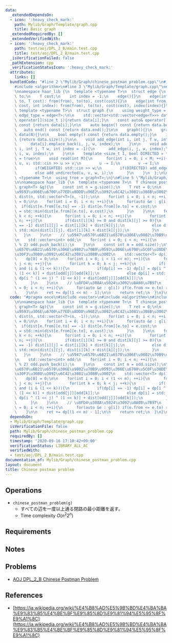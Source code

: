 ```yaml
---
data:
  _extendedDependsOn:
  - icon: ':heavy_check_mark:'
    path: Mylib/Graph/Template/graph.cpp
    title: Basic graph
  _extendedRequiredBy: []
  _extendedVerifiedWith:
  - icon: ':heavy_check_mark:'
    path: test/aoj/DPL_2_B/main.test.cpp
    title: test/aoj/DPL_2_B/main.test.cpp
  _isVerificationFailed: false
  _pathExtension: cpp
  _verificationStatusIcon: ':heavy_check_mark:'
  attributes:
    links: []
  bundledCode: "#line 2 \"Mylib/Graph/chinese_postman_problem.cpp\"\n#include <vector>\n\
    #include <algorithm>\n#line 3 \"Mylib/Graph/Template/graph.cpp\"\n#include <iostream>\n\
    \nnamespace haar_lib {\n  template <typename T>\n  struct edge {\n    int from,\
    \ to;\n    T cost;\n    int index = -1;\n    edge(){}\n    edge(int from, int\
    \ to, T cost): from(from), to(to), cost(cost){}\n    edge(int from, int to, T\
    \ cost, int index): from(from), to(to), cost(cost), index(index){}\n  };\n\n \
    \ template <typename T>\n  struct graph {\n    using weight_type = T;\n    using\
    \ edge_type = edge<T>;\n\n    std::vector<std::vector<edge<T>>> data;\n\n    auto&\
    \ operator[](size_t i){return data[i];}\n    const auto& operator[](size_t i)\
    \ const {return data[i];}\n\n    auto begin() const {return data.begin();}\n \
    \   auto end() const {return data.end();}\n\n    graph(){}\n    graph(int N):\
    \ data(N){}\n\n    bool empty() const {return data.empty();}\n    int size() const\
    \ {return data.size();}\n\n    void add_edge(int i, int j, T w, int index = -1){\n\
    \      data[i].emplace_back(i, j, w, index);\n    }\n\n    void add_undirected(int\
    \ i, int j, T w, int index = -1){\n      add_edge(i, j, w, index);\n      add_edge(j,\
    \ i, w, index);\n    }\n\n    template <size_t I, bool DIRECTED = true, bool WEIGHTED\
    \ = true>\n    void read(int M){\n      for(int i = 0; i < M; ++i){\n        int\
    \ u, v; std::cin >> u >> v;\n        u -= I;\n        v -= I;\n        T w = 1;\n\
    \        if(WEIGHTED) std::cin >> w;\n        if(DIRECTED) add_edge(u, v, w, i);\n\
    \        else add_undirected(u, v, w, i);\n      }\n    }\n  };\n\n  template\
    \ <typename T>\n  using tree = graph<T>;\n}\n#line 5 \"Mylib/Graph/chinese_postman_problem.cpp\"\
    \n\nnamespace haar_lib {\n  template <typename T>\n  T chinese_postman_problem(const\
    \ graph<T> &g){\n    const int n = g.size();\n    T ret = 0;\n\n    // \u9802\u70B9\
    \u9593\u306E\u6700\u77ED\u8DDD\u96E2\u3092\u6C42\u3081\u308B\u3002\n    std::vector<std::vector<int>>\
    \ dist(n, std::vector<T>(n, -1));\n\n    for(int i = 0; i < n; ++i) dist[i][i]\
    \ = 0;\n\n    for(int i = 0; i < n; ++i){\n      for(auto &e : g[i]){\n      \
    \  if(dist[e.from][e.to] == -1) dist[e.from][e.to] = e.cost;\n        else dist[e.from][e.to]\
    \ = std::min(dist[e.from][e.to], e.cost);\n      }\n    }\n\n    for(int k = 0;\
    \ k < n; ++k){\n      for(int i = 0; i < n; ++i){\n        for(int j = 0; j <\
    \ n; ++j){\n          if(dist[i][k] >= 0 and dist[k][j] >= 0){\n            if(dist[i][j]\
    \ == -1) dist[i][j] = dist[i][k] + dist[k][j];\n            else dist[i][j] =\
    \ std::min(dist[i][j], dist[i][k] + dist[k][j]);\n          }\n        }\n   \
    \   }\n    }\n\n    // \u5947\u6570\u6B21\u6570\u306E\u9802\u70B9\u3092\u5217\u6319\
    \n    std::vector<int> odd;\n    for(int i = 0; i < n; ++i){\n      if(g[i].size()\
    \ % 2) odd.push_back(i);\n    }\n\n    const int m = odd.size();\n\n    // \u5947\
    \u6570\u6B21\u6570\u306E\u9802\u70B9\u9593\u306E\u6700\u5C0F\u30DE\u30C3\u30C1\
    \u30F3\u30B0\u3092\u6C42\u3081\u308B\u3002\n    std::vector<T> dp(1 << m, -1);\n\
    \    dp[0] = 0;\n\n    for(int i = 0; i < (1 << m); ++i){\n      for(int j = 0;\
    \ j < m; ++j){\n        for(int k = 0; k < j; ++k){\n          if((i & (1 << j))\
    \ and (i & (1 << k))){\n            if(dp[i] == -1) dp[i] = dp[i ^ (1 << j) ^\
    \ (1 << k)] + dist[odd[j]][odd[k]];\n            else dp[i] = std::min(dp[i],\
    \ dp[i ^ (1 << j) ^ (1 << k)] + dist[odd[j]][odd[k]]);\n          }\n        }\n\
    \      }\n    }\n\n    // \u8FD4\u308A\u5024\u3092\u8A08\u7B97\n    for(int i\
    \ = 0; i < n; ++i){\n      for(auto &e : g[i]) if(e.from <= e.to) ret += e.cost;\n\
    \    }\n\n    ret += dp[(1 << m) - 1];\n\n    return ret;\n  }\n}\n"
  code: "#pragma once\n#include <vector>\n#include <algorithm>\n#include \"Mylib/Graph/Template/graph.cpp\"\
    \n\nnamespace haar_lib {\n  template <typename T>\n  T chinese_postman_problem(const\
    \ graph<T> &g){\n    const int n = g.size();\n    T ret = 0;\n\n    // \u9802\u70B9\
    \u9593\u306E\u6700\u77ED\u8DDD\u96E2\u3092\u6C42\u3081\u308B\u3002\n    std::vector<std::vector<int>>\
    \ dist(n, std::vector<T>(n, -1));\n\n    for(int i = 0; i < n; ++i) dist[i][i]\
    \ = 0;\n\n    for(int i = 0; i < n; ++i){\n      for(auto &e : g[i]){\n      \
    \  if(dist[e.from][e.to] == -1) dist[e.from][e.to] = e.cost;\n        else dist[e.from][e.to]\
    \ = std::min(dist[e.from][e.to], e.cost);\n      }\n    }\n\n    for(int k = 0;\
    \ k < n; ++k){\n      for(int i = 0; i < n; ++i){\n        for(int j = 0; j <\
    \ n; ++j){\n          if(dist[i][k] >= 0 and dist[k][j] >= 0){\n            if(dist[i][j]\
    \ == -1) dist[i][j] = dist[i][k] + dist[k][j];\n            else dist[i][j] =\
    \ std::min(dist[i][j], dist[i][k] + dist[k][j]);\n          }\n        }\n   \
    \   }\n    }\n\n    // \u5947\u6570\u6B21\u6570\u306E\u9802\u70B9\u3092\u5217\u6319\
    \n    std::vector<int> odd;\n    for(int i = 0; i < n; ++i){\n      if(g[i].size()\
    \ % 2) odd.push_back(i);\n    }\n\n    const int m = odd.size();\n\n    // \u5947\
    \u6570\u6B21\u6570\u306E\u9802\u70B9\u9593\u306E\u6700\u5C0F\u30DE\u30C3\u30C1\
    \u30F3\u30B0\u3092\u6C42\u3081\u308B\u3002\n    std::vector<T> dp(1 << m, -1);\n\
    \    dp[0] = 0;\n\n    for(int i = 0; i < (1 << m); ++i){\n      for(int j = 0;\
    \ j < m; ++j){\n        for(int k = 0; k < j; ++k){\n          if((i & (1 << j))\
    \ and (i & (1 << k))){\n            if(dp[i] == -1) dp[i] = dp[i ^ (1 << j) ^\
    \ (1 << k)] + dist[odd[j]][odd[k]];\n            else dp[i] = std::min(dp[i],\
    \ dp[i ^ (1 << j) ^ (1 << k)] + dist[odd[j]][odd[k]]);\n          }\n        }\n\
    \      }\n    }\n\n    // \u8FD4\u308A\u5024\u3092\u8A08\u7B97\n    for(int i\
    \ = 0; i < n; ++i){\n      for(auto &e : g[i]) if(e.from <= e.to) ret += e.cost;\n\
    \    }\n\n    ret += dp[(1 << m) - 1];\n\n    return ret;\n  }\n}\n"
  dependsOn:
  - Mylib/Graph/Template/graph.cpp
  isVerificationFile: false
  path: Mylib/Graph/chinese_postman_problem.cpp
  requiredBy: []
  timestamp: '2020-09-16 17:10:42+09:00'
  verificationStatus: LIBRARY_ALL_AC
  verifiedWith:
  - test/aoj/DPL_2_B/main.test.cpp
documentation_of: Mylib/Graph/chinese_postman_problem.cpp
layout: document
title: Chinese postman problem
---
```


## Operations

- `chinese_postman_problem(g)`
	- すべての辺を一度以上通る閉路の最小距離を返す。
	- Time complexity $O(n^2 2^n)$

## Requirements

## Notes

## Problems

- [AOJ DPL_2_B Chinese Postman Problem](http://judge.u-aizu.ac.jp/onlinejudge/description.jsp?id=DPL_2_B)

## References

- [https://ja.wikipedia.org/wiki/%E4%B8%AD%E5%9B%BD%E4%BA%BA%E9%83%B5%E4%BE%BF%E9%85%8D%E9%81%94%E5%95%8F%E9%A1%8C](https://ja.wikipedia.org/wiki/%E4%B8%AD%E5%9B%BD%E4%BA%BA%E9%83%B5%E4%BE%BF%E9%85%8D%E9%81%94%E5%95%8F%E9%A1%8C)
